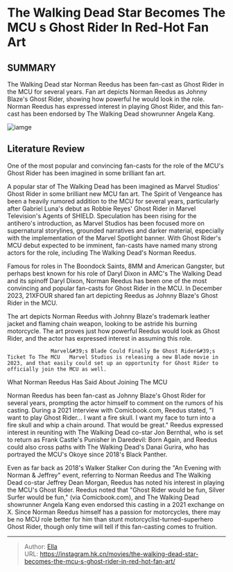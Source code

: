 # The Walking Dead Star Becomes The MCU s Ghost Rider In Red-Hot Fan Art


## SUMMARY 



  The Walking Dead star Norman Reedus has been fan-cast as Ghost Rider in the MCU for several years.   Fan art depicts Norman Reedus as Johnny Blaze&#39;s Ghost Rider, showing how powerful he would look in the role.   Norman Reedus has expressed interest in playing Ghost Rider, and this fan-cast has been endorsed by The Walking Dead showrunner Angela Kang.  

![iamge](https://static1.srcdn.com/wordpress/wp-content/uploads/2024/01/norman-reedus-as-the-mcu-s-ghost-rider-in-fan-art.jpg)

## Literature Review

One of the most popular and convincing fan-casts for the role of the MCU&#39;s Ghost Rider has been imagined in some brilliant fan art.




A popular star of The Walking Dead has been imagined as Marvel Studios&#39; Ghost Rider in some brilliant new MCU fan art. The Spirit of Vengeance has been a heavily rumored addition to the MCU for several years, particularly after Gabriel Luna&#39;s debut as Robbie Reyes&#39; Ghost Rider in Marvel Television&#39;s Agents of SHIELD. Speculation has been rising for the antihero&#39;s introduction, as Marvel Studios has been focused more on supernatural storylines, grounded narratives and darker material, especially with the implementation of the Marvel Spotlight banner. With Ghost Rider&#39;s MCU debut expected to be imminent, fan-casts have named many strong actors for the role, including The Walking Dead&#39;s Norman Reedus.




Famous for roles in The Boondock Saints, 8MM and American Gangster, but perhaps best known for his role of Daryl Dixon in AMC&#39;s The Walking Dead and its spinoff Daryl Dixon, Norman Reedus has been one of the most convincing and popular fan-casts for Ghost Rider in the MCU. In December 2023, 21XFOUR shared fan art depicting Reedus as Johnny Blaze&#39;s Ghost Rider in the MCU.


 

The art depicts Norman Reedus with Johnny Blaze&#39;s trademark leather jacket and flaming chain weapon, looking to be astride his burning motorcycle. The art proves just how powerful Reedus would look as Ghost Rider, and the actor has expressed interest in assuming this role.

                  Marvel&#39;s Blade Could Finally Be Ghost Rider&#39;s Ticket To The MCU   Marvel Studios is releasing a new Blade movie in 2023, and that easily could set up an opportunity for Ghost Rider to officially join the MCU as well.   





 What Norman Reedus Has Said About Joining The MCU 
         

Norman Reedus has been fan-cast as Johnny Blaze&#39;s Ghost Rider for several years, prompting the actor himself to comment on the rumors of his casting. During a 2021 interview with Comicbook.com, Reedus stated, &#34;I want to play Ghost Rider... I want a fire skull. I want my face to turn into a fire skull and whip a chain around. That would be great.&#34; Reedus expressed interest in reuniting with The Walking Dead co-star Jon Bernthal, who is set to return as Frank Castle&#39;s Punisher in Daredevil: Born Again, and Reedus could also cross paths with The Walking Dead&#39;s Danai Gurira, who has portrayed the MCU&#39;s Okoye since 2018&#39;s Black Panther.

Even as far back as 2018&#39;s Walker Stalker Con during the &#34;An Evening with Norman &amp; Jeffrey&#34; event, referring to Norman Reedus and The Walking Dead co-star Jeffrey Dean Morgan, Reedus has noted his interest in playing the MCU&#39;s Ghost Rider. Reedus noted that &#34;Ghost Rider would be fun, Silver Surfer would be fun,&#34; (via Comicbook.com), and The Walking Dead showrunner Angela Kang even endorsed this casting in a 2021 exchange on X. Since Norman Reedus himself has a passion for motorcycles, there may be no MCU role better for him than stunt motorcyclist-turned-superhero Ghost Rider, though only time will tell if this fan-casting comes to fruition.






---

> Author: [Ella](https://instagram.hk.cn/)  
> URL: https://instagram.hk.cn/movies/the-walking-dead-star-becomes-the-mcu-s-ghost-rider-in-red-hot-fan-art/  

